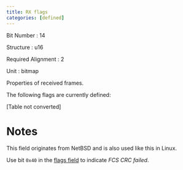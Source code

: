 ```yaml
---
title: RX flags
categories: [defined]
---
```

Bit Number
: 14

Structure
: u16

Required Alignment
: 2

Unit
: bitmap

Properties of received frames.

The following flags are currently defined:

\[Table not converted\]

Notes
=====

This field originates from NetBSD and is also used like this in Linux.

Use bit `0x40` in the [flags field](../Flags) to indicate *FCS CRC
failed*.
